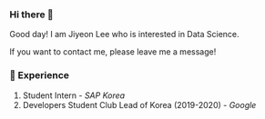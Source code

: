 ### Hi there 👋

Good day!
I am Jiyeon Lee who is interested in Data Science.

If you want to contact me, please leave me a message!

### 💫 Experience

1. Student Intern - *SAP Korea*
2. Developers Student Club Lead of Korea (2019-2020) - *Google*


<!--
**jiyeoon/jiyeoon** is a ✨ _special_ ✨ repository because its `README.md` (this file) appears on your GitHub profile.

Here are some ideas to get you started:

- 🔭 I’m currently working on ...
- 🌱 I’m currently learning ...
- 👯 I’m looking to collaborate on ...
- 🤔 I’m looking for help with ...
- 💬 Ask me about ...
- 📫 How to reach me: ...
- 😄 Pronouns: ...
- ⚡ Fun fact: ...
-->
